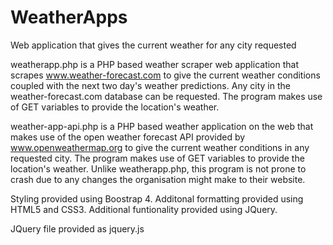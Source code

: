 # WeatherApps
Web application that gives the current weather for any city requested

weatherapp.php is a PHP based weather scraper web application that scrapes www.weather-forecast.com to give the current weather conditions coupled with the next two day's weather predictions. Any city in the weather-forecast.com database can be requested. The program makes use of GET variables to provide the location's weather. 

weather-app-api.php is a PHP based weather application on the web that makes use of the open weather forecast API provided by www.openweathermap.org to give the current weather conditions in any requested city. The program makes use of GET variables to provide the location's weather. Unlike weatherapp.php, this program is not prone to crash due to any changes the organisation might make to their website.

Styling provided using Boostrap 4.
Additonal formatting provided using HTML5 and CSS3. 
Additional funtionality provided using JQuery. 

JQuery file provided as jquery.js
